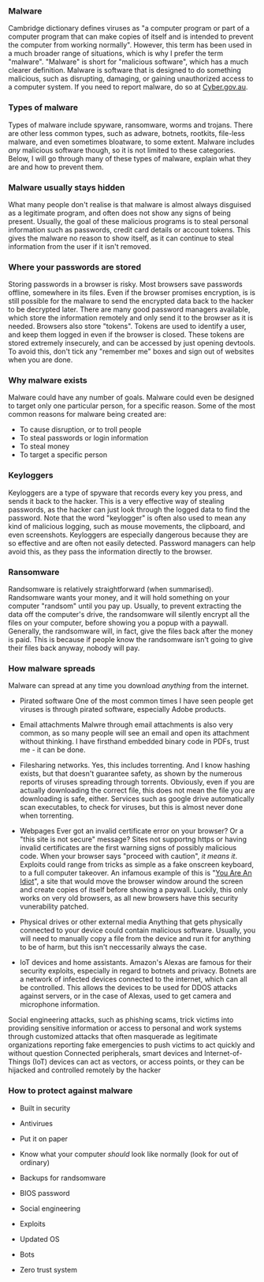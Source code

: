 ### Malware
Cambridge dictionary defines viruses as "a computer program or part of a computer program that can make copies of itself and is intended to prevent the computer from working normally". However, this term has been used in a much broader range of situations, which is why I prefer the term "malware". "Malware" is short for "malicious software", which has a much clearer definition. Malware is software that is designed to do something malicious, such as disrupting, damaging, or gaining unauthorized access to a computer system. If you need to report malware, do so at [Cyber.gov.au](https://www.cyber.gov.au/threats/types-threats/malware).

### Types of malware
Types of malware include spyware, ransomware, worms and trojans. There are other less common types, such as adware, botnets, rootkits, file-less malware, and even sometimes bloatware, to some extent. Malware includes *any* malicious software though, so it is not limited to these categories. Below, I will go through many of these types of malware, explain what they are and how to prevent them.

### Malware usually stays hidden
What many people don't realise is that malware is almost always disguised as a legitimate program, and often does not show any signs of being present. Usually, the goal of these malicious programs is to steal personal information such as passwords, credit card details or account tokens. This gives the malware no reason to show itself, as it can continue to steal information from the user if it isn't removed.

### Where your passwords are stored
Storing passwords in a browser is risky. Most browsers save passwords offline, somewhere in its files. Even if the browser promises encryption, is is still possible for the malware to send the encrypted data back to the hacker to be decrypted later. There are many good password managers available, which store the information remotely and only send it to the browser as it is needed. Browsers also store "tokens". Tokens are used to identify a user, and keep them logged in even if the browser is closed. These tokens are stored extremely insecurely, and can be accessed by just opening devtools. To avoid this, don't tick any "remember me" boxes and sign out of websites when you are done.

### Why malware exists
Malware could have any number of goals. Malware could even be designed to target only one particular person, for a specific reason. Some of the most common reasons for malware being created are:
- To cause disruption, or to troll people
- To steal passwords or login information
- To steal money
- To target a specific person

### Keyloggers
Keyloggers are a type of spyware that records every key you press, and sends it back to the hacker. This is a very effective way of stealing passwords, as the hacker can just look through the logged data to find the password. Note that the word "keylogger" is often also used to mean any kind of malicious logging, such as mouse movements, the clipboard, and even screenshots. Keyloggers are especially dangerous because they are so effective and are often not easily detected. Password managers can help avoid this, as they pass the information directly to the browser.

### Ransomware
Randsomware is relatively straightforward (when summarised). Randsomware wants your money, and it will hold something on your computer "randsom" until you pay up. Usually, to prevent extracting the data off the computer's drive, the randsomware will silently encrypt all the files on your computer, before showing you a popup with a paywall. Generally, the randsomware will, in fact, give the files back after the money is paid. This is because if people know the randsomware isn't going to give their files back anyway, nobody will pay.


### How malware spreads
Malware can spread at any time you download *anything* from the internet.
- Pirated software
One of the most common times I have seen people get viruses is through pirated software, especially Adobe products.

- Email attachments
Malwre through email attachments is also very common, as so many people will see an email and open its attachment without thinking. I have firsthand embedded binary code in PDFs, trust me - it can be done.

- Filesharing networks.
Yes, this includes torrenting. And I know hashing exists, but that doesn't guarantee safety, as shown by the numerous reports of viruses spreading through torrents. Obviously, even if you are actually downloading the correct file, this does not mean the file you are downloading is safe, either. Services such as google drive automatically scan executables, to check for viruses, but this is almost never done when torrenting.

- Webpages
Ever got an invalid certificate error on your browser? Or a "this site is not secure" message? Sites not supportng https or having invalid certificates are the first warning signs of possibly malicious code. When your browser says "proceed with caution", *it means it*. Exploits could range from tricks as simple as a fake onscreen keyboard, to a full computer takeover. An infamous example of this is "[You Are An Idiot](https://youareanidiot.cc)", a site that would move the browser window around the screen and create copies of itself before showing a paywall. Luckily, this only works on very old browsers, as all new browsers have this security vunerability patched.

- Physical drives or other external media
Anything that gets physically connected to your device could contain malicious software. Usually, you will need to manually copy a file from the device and run it for anything to be of harm, but this isn't neccessarily always the case.

- IoT devices and home assistants. Amazon's Alexas are famous for their security exploits, especially in regard to botnets and privacy. Botnets are a network of infected devices connected to the internet, which can all be controlled. This allows the devices to be used for DDOS attacks against servers, or in the case of Alexas, used to get camera and microphone information.





Social engineering attacks, such as phishing scams, trick victims into providing sensitive information or access to personal and work systems through customized attacks that often masquerade as legitimate organizations reporting fake emergencies to push victims to act quickly and without question
Connected peripherals, smart devices and Internet-of-Things (IoT) devices can act as vectors, or access points, or they can be hijacked and controlled remotely by the hacker

### How to protect against malware
- Built in security
- Antivirues
- Put it on paper
- Know what your computer *should* look like normally (look for out of ordinary)
- Backups for randsomware
- BIOS password



- Social engineering
- Exploits
- Updated OS
- Bots
- Zero trust system